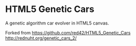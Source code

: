 HTML5 Genetic Cars
==================

A genetic algorithm car evolver in HTML5 canvas.

Forked from https://github.com/red42/HTML5_Genetic_Cars http://rednuht.org/genetic_cars_2/
